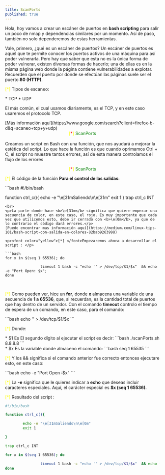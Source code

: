 ```yaml
---
title: ScanPorts
published: true
---
```

<p>Hola, hoy vamos a crear un escáner de puertos en
<b>bash scripting</b>
para salir un poco de nmap y dependencias similares por un momento. Así de paso, también no solo dependeremos de estas herramientas.</p> <p>Vale, primero, ¿qué es un escáner de puertos? Un escáner de puertos es aquel que te permite conocer los puertos activos de una máquina para así poder vulnerarla. Pero hay que saber que esta no es la única forma de poder vulnerar, existen diversas formas de hacerlo; una de ellas es en la misma página web donde la página contiene vulnerabilidades a explotar. Recuerden que el puerto por donde se efectúan las páginas suele ser el puerto 
<b>80 (HTTP)</b>.</p>
<p><font color="yellow">[*]</font> Tipos de escaneo:</p>
* TCP
* UDP
<p>El más común, el cual usamos diariamente, es el TCP, y en este caso usaremos el protocolo TCP.</p> 
[Más información aquí](https://www.google.com/search?client=firefox-b-d&q=scaneo+tcp+y+udp) <br> 


<center><font color="yellow">[<font color="red">*</font>]</font><font color="green"> ScanPorts </font></center> <br> 
<font color="yellow"></font> Creamos un script en Bash con una función, que nos ayudará a mejorar la estética del script. Lo que hace la función es que cuando oprimamos Ctrl + C, el script no muestre tantos errores, así de esta manera controlamos el flujo de los errores

<p><center><font color="yellow">[<font color="red">*</font>]</font><font color="green"> ScanPorts </font></center></p>
<p><font color="yellow">[*]</font> El código de la función  <b>Para el control de las salidas</b>: </p>
```bash
#!/bin/bash

function ctrl_c(){
	echo -e "\e[31mSaliendo\n\e[31m"
	exit 1
}
trap ctrl_c INT
```
<br>
<p>La parte donde hace <b>\e[31m</b> significa que quiere empezar una secuencia de color, en este caso, el rojo. Es muy importante que cada vez que utilicemos esto, debe ir cerrado con <b>\e[0m</b>, ya que de lo contrario el código dará errores.</p>
[Puede encontrar mas información aquí](https://medium.com/linux-tips-101/bash-script-con-salida-en-colores-82bab9263998)

<p><font color="yellow">[*] </font>Empezaremos ahora a desarrollar el script : </p>

```bash
for x in $(seq 1 65536); do

                timeout 1 bash -c "echo '' > /dev/tcp/$1/$x"  && echo -e "Port Open: $x";
done

```
<br>
<p><font color="yellow">[*]</font> Como pueden ver, hice un <b>for</b>, donde <b>x</b> almacena una variable de una secuencia de <b>1 a 65536</b>, que, si recuerdan, es la cantidad total de puertos que hay dentro de un servidor. Con el comando <b>timeout</b> controlo el tiempo de espera de un comando, en este caso, para el comando:</p>
```bash
echo '' > /dev/tcp/$1/$x
```
<br>

<p><font color="yellow">[*]</font> Donde: </p>
* $1   Es   El segundo dígito al ejecutar el script es decir:
```bash
./scanPorts.sh 8.8.8.8
```
<br>
* $x  Es   la variable donde almaceno el comando:
```bash
  seq 1 65535
```
<br>

<p><font color="yellow">[*]</font> Y los && significa si el comando anterior fue correcto entonces ejecutare esto, en este caso:</p>
```bash
echo -e "Port Open :$x"
```
<p><font color="yellow">[*]</font> La <b>-e</b> significa que le quieres indicar a <b>echo</b> que deseas incluir caracteres especiales. Aquí, el carácter especial es <b>$x (seq 1 65536).</b></p>
<p><font color="yellow">[*]</font> Resultado del script : </p>

```bash
#!/bin/bash

function ctrl_c(){

        echo -e "\e[31mSaliendo\n\e[0m"
        exit 1

}

trap ctrl_c INT

for x in $(seq 1 65536); do

                timeout 1 bash -c "echo '' > /dev/tcp/$1/$x"  && echo -e "Port Open: $x";
done

```

